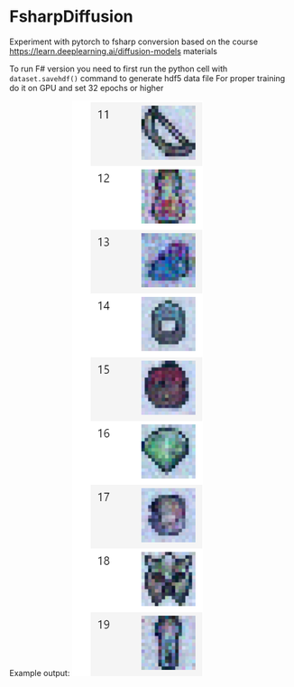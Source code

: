 # FsharpDiffusion
Experiment with pytorch to fsharp conversion based on the course https://learn.deeplearning.ai/diffusion-models materials

To run F# version you need to first run the python cell with `dataset.savehdf()` command to generate hdf5 data file
For proper training do it on GPU and set 32 epochs or higher

Example output:
![Example](https://github.com/Lanayx/FsharpDiffusion/raw/main/output.png)